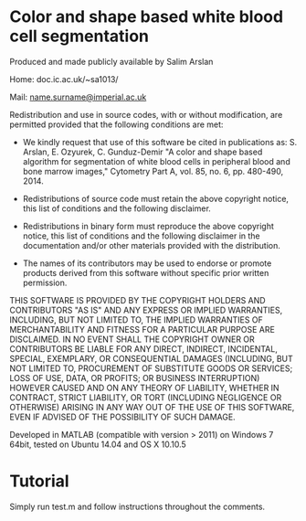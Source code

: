 # Color and shape based white blood cell segmentation
 
Produced and made publicly available by Salim Arslan 

Home: doc.ic.ac.uk/~sa1013/

Mail: name.surname@imperial.ac.uk
 
Redistribution and use in source codes, with or without modification, are permitted provided that the following conditions are met:

- We kindly request that use of this software be cited in publications as: S. Arslan, E. Ozyurek, C. Gunduz-Demir "A color and shape based algorithm for segmentation of white blood cells in peripheral blood and bone marrow images," Cytometry Part A, vol. 85, no. 6, pp. 480-490, 2014. 

- Redistributions of source code must retain the above copyright notice, this list of conditions and the following disclaimer.

- Redistributions in binary form must reproduce the above copyright notice, this list of conditions and the following disclaimer in the documentation and/or other materials provided with the distribution.

- The names of its contributors may be used to endorse or promote products derived from this software without specific prior written permission.
 
THIS SOFTWARE IS PROVIDED BY THE COPYRIGHT HOLDERS AND CONTRIBUTORS "AS
IS" AND ANY EXPRESS OR IMPLIED WARRANTIES, INCLUDING, BUT NOT LIMITED TO,
THE IMPLIED WARRANTIES OF MERCHANTABILITY AND FITNESS FOR A PARTICULAR
PURPOSE ARE DISCLAIMED. IN NO EVENT SHALL THE COPYRIGHT OWNER OR
CONTRIBUTORS BE LIABLE FOR ANY DIRECT, INDIRECT, INCIDENTAL, SPECIAL,
EXEMPLARY, OR CONSEQUENTIAL DAMAGES (INCLUDING, BUT NOT LIMITED TO,
PROCUREMENT OF SUBSTITUTE GOODS OR SERVICES; LOSS OF USE, DATA, OR
PROFITS; OR BUSINESS INTERRUPTION) HOWEVER CAUSED AND ON ANY THEORY OF
LIABILITY, WHETHER IN CONTRACT, STRICT LIABILITY, OR TORT (INCLUDING
NEGLIGENCE OR OTHERWISE) ARISING IN ANY WAY OUT OF THE USE OF THIS
SOFTWARE, EVEN IF ADVISED OF THE POSSIBILITY OF SUCH DAMAGE.
 

Developed in MATLAB (compatible with version > 2011) on Windows 7 64bit, 
tested on Ubuntu 14.04 and OS X 10.10.5

# Tutorial
Simply run test.m and follow instructions throughout the comments. 
